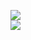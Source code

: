 [![](https://img.shields.io/badge/Made%20With-Github%20Spray-lightgrey.svg?style=for-the-badge&logo=github)](https://github.com/Annihil/github-spray#7070)  
[![](https://i.imgur.com/2DrTn0Z.gif)](https://github.com/Annihil/github-spray)